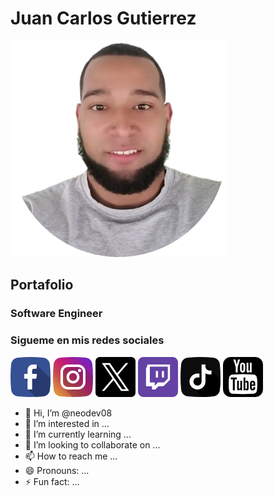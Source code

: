 # Juan Carlos Gutierrez
![Juan Carlos Gutierrez imagen](./assets/JuanCarlosGutierrez.png)
## Portafolio
### Software Engineer
### Sigueme en mis redes sociales
[![Facebook](./assets/facebook.png)](https://www.facebook.com/profile.php?id=61564960754804)
[![Instagram](./assets/instagram.png)](https://x.com/neodev08)
[![X](./assets/twitter.png)](https://instagram.com/neodev08)
[![Twitch](./assets/twitch.png)](https://www.twitch/neodev08)
[![Tik Tok](./assets/tiktok.png)](https://www.tiktok.com/@neodev08)
[![Youtube](./assets/youtube-logo.png)](https://www.youtube.com/@neodev08)

- 👋 Hi, I’m @neodev08
- 👀 I’m interested in ...
- 🌱 I’m currently learning ...
- 💞️ I’m looking to collaborate on ...
- 📫 How to reach me ...
- 😄 Pronouns: ...
- ⚡ Fun fact: ...

<!---
neodev08/neodev08 is a ✨ special ✨ repository because its `README.md` (this file) appears on your GitHub profile.
You can click the Preview link to take a look at your changes.
--->
